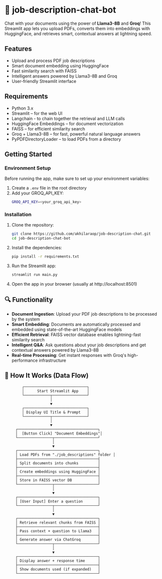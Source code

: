 

# 💬 job-description-chat-bot

Chat with your documents using the power of **Llama3-8B** and **Groq**! 
This Streamlit app lets you upload PDFs, converts them into embeddings with HuggingFace, and retrieves smart, contextual answers at lightning speed.

##  Features

- Upload and process PDF job descriptions
- Smart document embedding using HuggingFace
- Fast similarity search with FAISS
- Intelligent answers powered by Llama3-8B and Groq
- User-friendly Streamlit interface

##  Requirements

- Python 3.x
- Streamlit – for the web UI
- Langchain - to chain together the retrieval and LLM calls 
- HuggingFace Embeddings – for document vectorization
- FAISS – for efficient similarity search
- Groq + Llama3-8B – for fast, powerful natural language answers
- PyPDFDirectoryLoader – to load PDFs from a directory

## Getting Started

### Environment Setup
Before running the app, make sure to set up your environment variables:
1. Create a `.env` file in the root directory
2. Add your GROQ_API_KEY:
   ```bash
   GROQ_API_KEY=<your_groq_api_key>
   ```

### Installation
1. Clone the repository:
   ```bash
   git clone https://github.com/akhilaraop/job-description-chat.git
   cd job-description-chat-bot
   ```
2. Install the dependencies:
   ```bash
   pip install -r requirements.txt
   ```
3. Run the Streamlit app:
   ```bash
   streamlit run main.py
   ```
4. Open the app in your browser (usually at http://localhost:8501)


## 🔍 Functionality

- **Document Ingestion**: Upload your PDF job descriptions to be processed by the system
- **Smart Embedding**: Documents are automatically processed and embedded using state-of-the-art HuggingFace models
- **Efficient Retrieval**: FAISS vector database enables lightning-fast similarity search
- **Intelligent Q&A**: Ask questions about your job descriptions and get contextual answers powered by Llama3-8B
- **Real-time Processing**: Get instant responses with Groq's high-performance infrastructure

## 🔁 How It Works (Data Flow)

```text
        ┌─────────────────────────────┐
        │      Start Streamlit App    │
        └────────────┬────────────────┘
                     │
                     ▼
        ┌─────────────────────────────┐
        │ Display UI Title & Prompt   │
        └────────────┬────────────────┘
                     │
                     ▼
     ┌─────────────────────────────────────┐
     │  [Button Click] "Document Embeddings"│
     └────────────────┬────────────────────┘
                      │
                      ▼
     ┌─────────────────────────────────────┐
     │ Load PDFs from "./job_descriptions" folder │
     ├─────────────────────────────────────┤
     │ Split documents into chunks         │
     ├─────────────────────────────────────┤
     │ Create embeddings using HuggingFace │
     ├─────────────────────────────────────┤
     │ Store in FAISS vector DB            │
     └────────────────┬────────────────────┘
                      │
                      ▼
     ┌─────────────────────────────────────┐
     │ [User Input] Enter a question       │
     └────────────────┬────────────────────┘
                      │
                      ▼
     ┌─────────────────────────────────────┐
     │ Retrieve relevant chunks from FAISS │
     ├─────────────────────────────────────┤
     │ Pass context + question to Llama3   │
     ├─────────────────────────────────────┤
     │ Generate answer via ChatGroq        │
     └────────────────┬────────────────────┘
                      │
                      ▼
     ┌─────────────────────────────────────┐
     │ Display answer + response time      │
     ├─────────────────────────────────────┤
     │ Show documents used (if expanded)   │
     └─────────────────────────────────────┘
